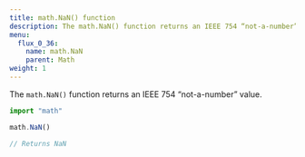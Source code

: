 ```yaml
---
title: math.NaN() function
description: The math.NaN() function returns an IEEE 754 “not-a-number” value.
menu:
  flux_0_36:
    name: math.NaN
    parent: Math
weight: 1
---
```


The `math.NaN()` function returns an IEEE 754 “not-a-number” value.

```js
import "math"

math.NaN()

// Returns NaN
```
